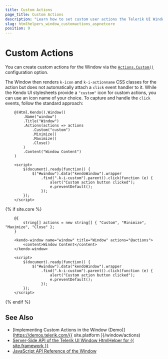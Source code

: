 ```yaml
---
title: Custom Actions
page_title: Custom Actions
description: "Learn how to set custom user actions the Telerik UI Window component for {{ site.framework }}."
slug: htmlhelpers_window_customactions_aspnetcore
position: 9
---
```


# Custom Actions

You can create custom actions for the Window via the [`Actions.Custom()`](/api/Kendo.Mvc.UI.Fluent/WindowActionsBuilder#customsystemstring) configuration option. 

The Window then renders `k-icon` and `k-i-actionname` CSS classes for the action but does not automatically attach a `click` event handler to it. While the Kendo UI stylesheets provide a `"custom"` icon for custom actions, you can use an icon name of your choice. To capture and handle the `click` events, follow the standard approach:

```HtmlHelper
    @(Html.Kendo().Window()
        .Name("window")
        .Title("Window")
        .Actions(actions => actions
            .Custom("custom")
            .Minimize()
            .Maximize()
            .Close()
        )
        .Content("Window Content")
    )

    <script>
        $(document).ready(function() {
            $("#window").data("kendoWindow").wrapper
                .find(".k-i-custom").parent().click(function (e) {
                    alert("Custom action button clicked");
                    e.preventDefault();
                });
        });
    </script>
```
{% if site.core %}
```TagHelper
    @{
        string[] actions = new string[] { "Custom", "Minimize", "Maximize", "Close" };
    }
    
    <kendo-window name="window" title="Window" actions="@actions">
        <content>Window Content</content>
    </kendo-window>

    <script>
        $(document).ready(function() {
            $("#window").data("kendoWindow").wrapper
                .find(".k-i-custom").parent().click(function (e) {
                    alert("Custom action button clicked");
                    e.preventDefault();
                });
        });
    </script>
```
{% endif %}

## See Also

* [Implementing Custom Actions in the Window (Demo)](https://demos.telerik.com/{{ site.platform }}/window/actions)
* [Server-Side API of the Telerik UI Window HtmlHelper for {{ site.framework }}](/api/window)
* [JavaScript API Reference of the Window](/api/javascript/ui/window)
